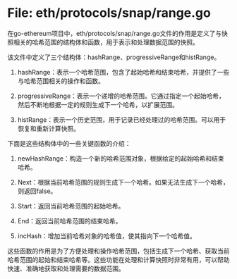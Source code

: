 # File: eth/protocols/snap/range.go

在go-ethereum项目中，eth/protocols/snap/range.go文件的作用是定义了与快照相关的哈希范围的结构体和函数，用于表示和处理数据范围的快照。

该文件中定义了三个结构体：hashRange、progressiveRange和histRange。

1. hashRange：表示一个哈希范围，包含了起始哈希和结束哈希，并提供了一些与哈希范围相关的操作和函数。

2. progressiveRange：表示一个递增的哈希范围。它通过指定一个起始哈希，然后不断地根据一定的规则生成下一个哈希，以扩展范围。

3. histRange：表示一个历史范围，用于记录已经处理过的哈希范围。可以用于恢复和重新计算快照。

下面是这些结构体中的一些关键函数的介绍：

1. newHashRange：构造一个新的哈希范围对象，根据给定的起始哈希和结束哈希。

2. Next：根据当前哈希范围的规则生成下一个哈希。如果无法生成下一个哈希，则返回false。

3. Start：返回当前哈希范围的起始哈希。

4. End：返回当前哈希范围的结束哈希。

5. incHash：增加当前哈希对象的哈希值，使其指向下一个哈希值。

这些函数的作用是为了方便处理和操作哈希范围，包括生成下一个哈希、获取当前哈希范围的起始和结束哈希等。这些功能在处理和计算快照时非常有用，可以帮助快速、准确地获取和处理需要的数据范围。

